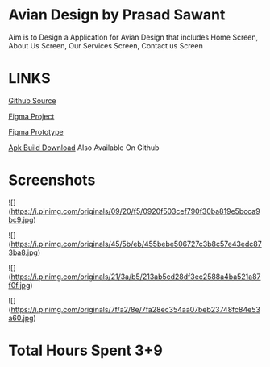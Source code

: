# Avian Design by Prasad Sawant
Aim is to Design a Application for Avian Design that includes Home Screen, About Us Screen, Our Services Screen, Contact us Screen

# LINKS

[Github Source](https://github.com/QikTech/Task-For-Avian-Design) 

[Figma Project](https://www.figma.com/file/5NQgu8rR0YwxoaTBVOJ8iS/Avian-Design-TASK?node-id=2%3A22)

[Figma Prototype](https://www.figma.com/proto/5NQgu8rR0YwxoaTBVOJ8iS/Avian-Design-TASK?page-id=2%3A22&node-id=2%3A23&viewport=827%2C479%2C0.3810591697692871&scaling=min-zoom&starting-point-node-id=2%3A23)

[Apk Build Download](https://github.com/QikTech/Task-For-Avian-Design/blob/main/Avian%20Design%20by%20Prasad%20Sawant.apk) Also Available On Github

    

# Screenshots
![] (https://i.pinimg.com/originals/09/20/f5/0920f503cef790f30ba819e5bcca9bc9.jpg)

![] (https://i.pinimg.com/originals/45/5b/eb/455bebe506727c3b8c57e43edc873ba8.jpg)

![] (https://i.pinimg.com/originals/21/3a/b5/213ab5cd28df3ec2588a4ba521a87f0f.jpg)

![] (https://i.pinimg.com/originals/7f/a2/8e/7fa28ec354aa07beb23748fc84e53a60.jpg)

# Total Hours Spent 3+9
